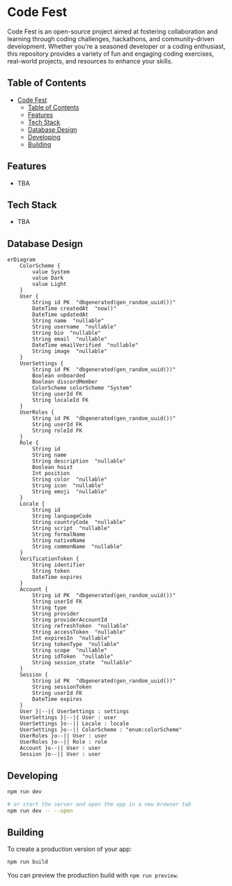 # Code Fest

Code Fest is an open-source project aimed at fostering collaboration and learning through coding challenges, hackathons, and community-driven development. Whether you're a seasoned developer or a coding enthusiast, this repository provides a variety of fun and engaging coding exercises, real-world projects, and resources to enhance your skills.

## Table of Contents

- [Code Fest](#code-fest)
  - [Table of Contents](#table-of-contents)
  - [Features](#features)
  - [Tech Stack](#tech-stack)
  - [Database Design](#database-design)
  - [Developing](#developing)
  - [Building](#building)

## Features

- TBA

## Tech Stack

- TBA

## Database Design

```mermaid
erDiagram
	ColorScheme {
		value System
		value Dark
		value Light
	}
	User {
		String id PK  "dbgenerated(gen_random_uuid())"
		DateTime createdAt  "now()"
		DateTime updatedAt
		String name  "nullable"
		String username  "nullable"
		String bio  "nullable"
		String email  "nullable"
		DateTime emailVerified  "nullable"
		String image  "nullable"
	}
	UserSettings {
		String id PK  "dbgenerated(gen_random_uuid())"
		Boolean onboarded
		Boolean discordMember
		ColorScheme colorScheme "System"
		String userId FK
		String localeId FK
	}
	UserRoles {
		String id PK  "dbgenerated(gen_random_uuid())"
		String userId FK
		String roleId FK
	}
	Role {
		String id
		String name
		String description  "nullable"
		Boolean hoist
		Int position
		String color  "nullable"
		String icon  "nullable"
		String emoji  "nullable"
	}
	Locale {
		String id
		String languageCode
		String countryCode  "nullable"
		String script  "nullable"
		String formalName
		String nativeName
		String commonName  "nullable"
	}
	VerificationToken {
		String identifier
		String token
		DateTime expires
	}
	Account {
		String id PK  "dbgenerated(gen_random_uuid())"
		String userId FK
		String type
		String provider
		String providerAccountId
		String refreshToken  "nullable"
		String accessToken  "nullable"
		Int expiresIn  "nullable"
		String tokenType  "nullable"
		String scope  "nullable"
		String idToken  "nullable"
		String session_state  "nullable"
	}
	Session {
		String id PK  "dbgenerated(gen_random_uuid())"
		String sessionToken
		String userId FK
		DateTime expires
	}
	User }|--|{ UserSettings : settings
	UserSettings }|--|{ User : user
	UserSettings }o--|| Locale : locale
	UserSettings }o--|| ColorScheme : "enum:colorScheme"
	UserRoles }o--|| User : user
	UserRoles }o--|| Role : role
	Account }o--|| User : user
	Session }o--|| User : user

```

## Developing

```bash
npm run dev

# or start the server and open the app in a new browser tab
npm run dev -- --open
```

## Building

To create a production version of your app:

```bash
npm run build
```

You can preview the production build with `npm run preview`.